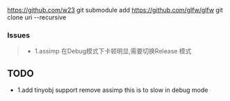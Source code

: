 
https://github.com/w23
git submodule add https://github.com/glfw/glfw
git clone uri  --recursive
### Issues
>- 1.assimp 在Debug模式下卡顿明显,需要切换Release 模式

## TODO
- 1.add tinyobj support remove assimp this is to slow in debug mode